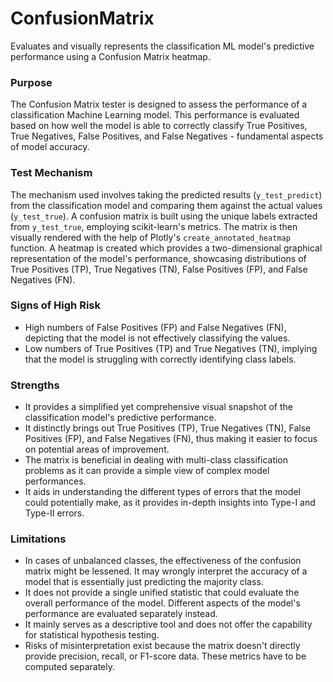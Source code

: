 # ConfusionMatrix

Evaluates and visually represents the classification ML model's predictive performance using a Confusion Matrix
heatmap.

### Purpose

The Confusion Matrix tester is designed to assess the performance of a classification Machine Learning model. This
performance is evaluated based on how well the model is able to correctly classify True Positives, True Negatives,
False Positives, and False Negatives - fundamental aspects of model accuracy.

### Test Mechanism

The mechanism used involves taking the predicted results (`y_test_predict`) from the classification model and
comparing them against the actual values (`y_test_true`). A confusion matrix is built using the unique labels
extracted from `y_test_true`, employing scikit-learn's metrics. The matrix is then visually rendered with the help
of Plotly's `create_annotated_heatmap` function. A heatmap is created which provides a two-dimensional graphical
representation of the model's performance, showcasing distributions of True Positives (TP), True Negatives (TN),
False Positives (FP), and False Negatives (FN).

### Signs of High Risk

- High numbers of False Positives (FP) and False Negatives (FN), depicting that the model is not effectively
classifying the values.
- Low numbers of True Positives (TP) and True Negatives (TN), implying that the model is struggling with correctly
identifying class labels.

### Strengths

- It provides a simplified yet comprehensive visual snapshot of the classification model's predictive performance.
- It distinctly brings out True Positives (TP), True Negatives (TN), False Positives (FP), and False Negatives
(FN), thus making it easier to focus on potential areas of improvement.
- The matrix is beneficial in dealing with multi-class classification problems as it can provide a simple view of
complex model performances.
- It aids in understanding the different types of errors that the model could potentially make, as it provides
in-depth insights into Type-I and Type-II errors.

### Limitations

- In cases of unbalanced classes, the effectiveness of the confusion matrix might be lessened. It may wrongly
interpret the accuracy of a model that is essentially just predicting the majority class.
- It does not provide a single unified statistic that could evaluate the overall performance of the model.
Different aspects of the model's performance are evaluated separately instead.
- It mainly serves as a descriptive tool and does not offer the capability for statistical hypothesis testing.
- Risks of misinterpretation exist because the matrix doesn't directly provide precision, recall, or F1-score data.
These metrics have to be computed separately.